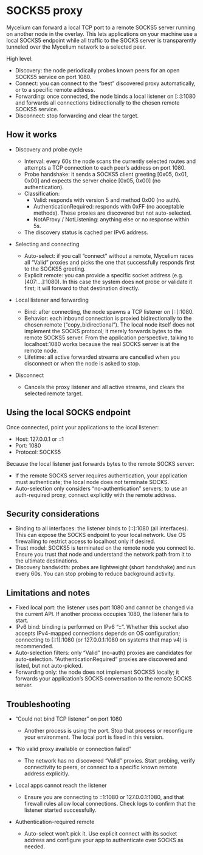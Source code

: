 # SOCKS5 proxy

Mycelium can forward a local TCP port to a remote SOCKS5 server running on another node in the overlay. This lets applications on your machine use a local SOCKS5 endpoint while all traffic to the SOCKS server is transparently tunneled over the Mycelium network to a selected peer.

High level:
- Discovery: the node periodically probes known peers for an open SOCKS5 service on port 1080.
- Connect: you can connect to the “best” discovered proxy automatically, or to a specific remote address.
- Forwarding: once connected, the node binds a local listener on [::]:1080 and forwards all connections bidirectionally to the chosen remote SOCKS5 service.
- Disconnect: stop forwarding and clear the target.

## How it works

- Discovery and probe cycle
  - Interval: every 60s the node scans the currently selected routes and attempts a TCP connection to each peer’s address on port 1080.
  - Probe handshake: it sends a SOCKS5 client greeting [0x05, 0x01, 0x00] and expects the server choice [0x05, 0x00] (no authentication).
  - Classification:
    - Valid: responds with version 5 and method 0x00 (no auth).
    - AuthenticationRequired: responds with 0xFF (no acceptable methods). These proxies are discovered but not auto-selected.
    - NotAProxy / NotListening: anything else or no response within 5s.
  - The discovery status is cached per IPv6 address.

- Selecting and connecting
  - Auto-select: if you call “connect” without a remote, Mycelium races all “Valid” proxies and picks the one that successfully responds first to the SOCKS5 greeting.
  - Explicit remote: you can provide a specific socket address (e.g. [407:…]:1080). In this case the system does not probe or validate it first; it will forward to that destination directly.

- Local listener and forwarding
  - Bind: after connecting, the node spawns a TCP listener on [::]:1080.
  - Behavior: each inbound connection is proxied bidirectionally to the chosen remote (“copy_bidirectional”). The local node itself does not implement the SOCKS protocol; it merely forwards bytes to the remote SOCKS5 server. From the application perspective, talking to localhost:1080 works because the real SOCKS server is at the remote node.
  - Lifetime: all active forwarded streams are cancelled when you disconnect or when the node is asked to stop.

- Disconnect
  - Cancels the proxy listener and all active streams, and clears the selected remote target.

## Using the local SOCKS endpoint

Once connected, point your applications to the local listener:
- Host: 127.0.0.1 or ::1
- Port: 1080
- Protocol: SOCKS5

Because the local listener just forwards bytes to the remote SOCKS server:
- If the remote SOCKS server requires authentication, your application must authenticate; the local node does not terminate SOCKS.
- Auto-selection only considers “no-authentication” servers; to use an auth-required proxy, connect explicitly with the remote address.

## Security considerations

- Binding to all interfaces: the listener binds to [::]:1080 (all interfaces). This can expose the SOCKS endpoint to your local network. Use OS firewalling to restrict access to localhost only if desired.
- Trust model: SOCKS5 is terminated on the remote node you connect to. Ensure you trust that node and understand the network path from it to the ultimate destinations.
- Discovery bandwidth: probes are lightweight (short handshake) and run every 60s. You can stop probing to reduce background activity.

## Limitations and notes

- Fixed local port: the listener uses port 1080 and cannot be changed via the current API. If another process occupies 1080, the listener fails to start.
- IPv6 bind: binding is performed on IPv6 “::”. Whether this socket also accepts IPv4-mapped connections depends on OS configuration; connecting to [::1]:1080 (or 127.0.0.1:1080 on systems that map v4) is recommended.
- Auto-selection filters: only “Valid” (no-auth) proxies are candidates for auto-selection. “AuthenticationRequired” proxies are discovered and listed, but not auto-picked.
- Forwarding only: the node does not implement SOCKS5 locally; it forwards your application’s SOCKS conversation to the remote SOCKS server.

## Troubleshooting

- “Could not bind TCP listener” on port 1080
  - Another process is using the port. Stop that process or reconfigure your environment. The local port is fixed in this version.

- “No valid proxy available or connection failed”
  - The network has no discovered “Valid” proxies. Start probing, verify connectivity to peers, or connect to a specific known remote address explicitly.

- Local apps cannot reach the listener
  - Ensure you are connecting to ::1:1080 or 127.0.0.1:1080, and that firewall rules allow local connections. Check logs to confirm that the listener started successfully.

- Authentication-required remote
  - Auto-select won’t pick it. Use explicit connect with its socket address and configure your app to authenticate over SOCKS as needed.
